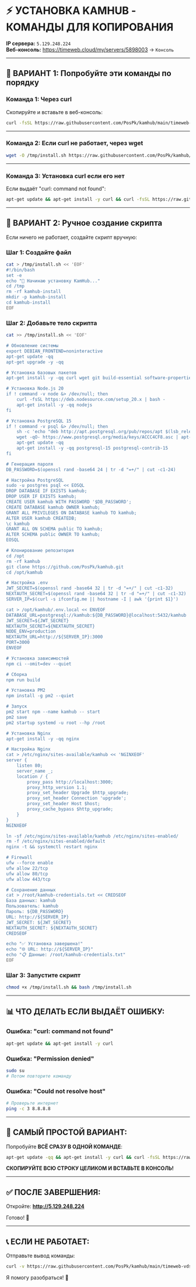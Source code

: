 # ⚡ УСТАНОВКА KAMHUB - КОМАНДЫ ДЛЯ КОПИРОВАНИЯ

**IP сервера:** `5.129.248.224`  
**Веб-консоль:** https://timeweb.cloud/my/servers/5898003 → `Консоль`

---

## 🚀 ВАРИАНТ 1: Попробуйте эти команды по порядку

### **Команда 1: Через curl**
Скопируйте и вставьте в веб-консоль:

```bash
curl -fsSL https://raw.githubusercontent.com/PosPk/kamhub/main/timeweb-vds-install.sh -o /tmp/install.sh && chmod +x /tmp/install.sh && bash /tmp/install.sh
```

---

### **Команда 2: Если curl не работает, через wget**

```bash
wget -O /tmp/install.sh https://raw.githubusercontent.com/PosPk/kamhub/main/timeweb-vds-install.sh && chmod +x /tmp/install.sh && bash /tmp/install.sh
```

---

### **Команда 3: Установка curl если его нет**

Если выдаёт "curl: command not found":

```bash
apt-get update && apt-get install -y curl && curl -fsSL https://raw.githubusercontent.com/PosPk/kamhub/main/timeweb-vds-install.sh -o /tmp/install.sh && chmod +x /tmp/install.sh && bash /tmp/install.sh
```

---

## 🚀 ВАРИАНТ 2: Ручное создание скрипта

Если ничего не работает, создайте скрипт вручную:

### **Шаг 1: Создайте файл**

```bash
cat > /tmp/install.sh << 'EOF'
#!/bin/bash
set -e
echo "🚀 Начинаю установку KamHub..."
cd /tmp
rm -rf kamhub-install
mkdir -p kamhub-install
cd kamhub-install
EOF
```

### **Шаг 2: Добавьте тело скрипта**

```bash
cat >> /tmp/install.sh << 'EOF'

# Обновление системы
export DEBIAN_FRONTEND=noninteractive
apt-get update -qq
apt-get upgrade -y -qq

# Установка базовых пакетов
apt-get install -y -qq curl wget git build-essential software-properties-common

# Установка Node.js 20
if ! command -v node &> /dev/null; then
    curl -fsSL https://deb.nodesource.com/setup_20.x | bash -
    apt-get install -y -qq nodejs
fi

# Установка PostgreSQL 15
if ! command -v psql &> /dev/null; then
    sh -c 'echo "deb http://apt.postgresql.org/pub/repos/apt $(lsb_release -cs)-pgdg main" > /etc/apt/sources.list.d/pgdg.list'
    wget -qO- https://www.postgresql.org/media/keys/ACCC4CF8.asc | apt-key add -
    apt-get update -qq
    apt-get install -y -qq postgresql-15 postgresql-contrib-15
fi

# Генерация пароля
DB_PASSWORD=$(openssl rand -base64 24 | tr -d "=+/" | cut -c1-24)

# Настройка PostgreSQL
sudo -u postgres psql << EOSQL
DROP DATABASE IF EXISTS kamhub;
DROP USER IF EXISTS kamhub;
CREATE USER kamhub WITH PASSWORD '$DB_PASSWORD';
CREATE DATABASE kamhub OWNER kamhub;
GRANT ALL PRIVILEGES ON DATABASE kamhub TO kamhub;
ALTER USER kamhub CREATEDB;
\c kamhub
GRANT ALL ON SCHEMA public TO kamhub;
ALTER SCHEMA public OWNER TO kamhub;
EOSQL

# Клонирование репозитория
cd /opt
rm -rf kamhub
git clone https://github.com/PosPk/kamhub.git
cd /opt/kamhub

# Настройка .env
JWT_SECRET=$(openssl rand -base64 32 | tr -d "=+/" | cut -c1-32)
NEXTAUTH_SECRET=$(openssl rand -base64 32 | tr -d "=+/" | cut -c1-32)
SERVER_IP=$(curl -s ifconfig.me || hostname -I | awk '{print $1}')

cat > /opt/kamhub/.env.local << ENVEOF
DATABASE_URL=postgresql://kamhub:${DB_PASSWORD}@localhost:5432/kamhub
JWT_SECRET=${JWT_SECRET}
NEXTAUTH_SECRET=${NEXTAUTH_SECRET}
NODE_ENV=production
NEXTAUTH_URL=http://${SERVER_IP}:3000
PORT=3000
ENVEOF

# Установка зависимостей
npm ci --omit=dev --quiet

# Сборка
npm run build

# Установка PM2
npm install -g pm2 --quiet

# Запуск
pm2 start npm --name kamhub -- start
pm2 save
pm2 startup systemd -u root --hp /root

# Установка Nginx
apt-get install -y -qq nginx

# Настройка Nginx
cat > /etc/nginx/sites-available/kamhub << 'NGINXEOF'
server {
    listen 80;
    server_name _;
    location / {
        proxy_pass http://localhost:3000;
        proxy_http_version 1.1;
        proxy_set_header Upgrade $http_upgrade;
        proxy_set_header Connection 'upgrade';
        proxy_set_header Host $host;
        proxy_cache_bypass $http_upgrade;
    }
}
NGINXEOF

ln -sf /etc/nginx/sites-available/kamhub /etc/nginx/sites-enabled/
rm -f /etc/nginx/sites-enabled/default
nginx -t && systemctl restart nginx

# Firewall
ufw --force enable
ufw allow 22/tcp
ufw allow 80/tcp
ufw allow 443/tcp

# Сохранение данных
cat > /root/kamhub-credentials.txt << CREDSEOF
База данных: kamhub
Пользователь: kamhub
Пароль: ${DB_PASSWORD}
URL: http://${SERVER_IP}
JWT_SECRET: ${JWT_SECRET}
NEXTAUTH_SECRET: ${NEXTAUTH_SECRET}
CREDSEOF

echo "✅ Установка завершена!"
echo "🌐 URL: http://${SERVER_IP}"
echo "📋 Данные: /root/kamhub-credentials.txt"
EOF
```

### **Шаг 3: Запустите скрипт**

```bash
chmod +x /tmp/install.sh && bash /tmp/install.sh
```

---

## 📊 ЧТО ДЕЛАТЬ ЕСЛИ ВЫДАЁТ ОШИБКУ:

### **Ошибка: "curl: command not found"**
```bash
apt-get update && apt-get install -y curl
```

### **Ошибка: "Permission denied"**
```bash
sudo su
# Потом повторите команду
```

### **Ошибка: "Could not resolve host"**
```bash
# Проверьте интернет
ping -c 3 8.8.8.8
```

---

## 🎯 САМЫЙ ПРОСТОЙ ВАРИАНТ:

Попробуйте **ВСЁ СРАЗУ В ОДНОЙ КОМАНДЕ**:

```bash
apt-get update -qq && apt-get install -y curl && curl -fsSL https://raw.githubusercontent.com/PosPk/kamhub/main/timeweb-vds-install.sh | bash
```

**СКОПИРУЙТЕ ВСЮ СТРОКУ ЦЕЛИКОМ И ВСТАВЬТЕ В КОНСОЛЬ!**

---

## ✅ ПОСЛЕ ЗАВЕРШЕНИЯ:

Откройте: **http://5.129.248.224**

Готово! 🎉

---

## 📞 ЕСЛИ НЕ РАБОТАЕТ:

Отправьте вывод команды:
```bash
curl -v https://raw.githubusercontent.com/PosPk/kamhub/main/timeweb-vds-install.sh
```

Я помогу разобраться! 💪
